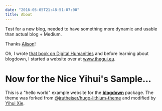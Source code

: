 ```yaml
---
date: "2016-05-05T21:48:51-07:00"
title: About
---
```


Test for a new blog, needed to have something more dynamic and usable than actual blog + Medium.

Thanks [Alison](https://alison.rbind.io/post/2017-06-12-up-and-running-with-blogdown/)!

Oh, I wrote [that book on Digital Humanities]() and before learning about blogdown, I started a website over at www.thegui.eu.

# Now for the Nice Yihui's Sample...


This is a "hello world" example website for the [**blogdown**](https://github.com/rstudio/blogdown) package. The theme was forked from [@jrutheiser/hugo-lithium-theme](https://github.com/jrutheiser/hugo-lithium-theme) and modified by [Yihui Xie](https://github.com/yihui/hugo-lithium).
